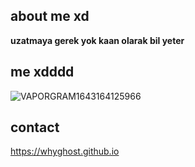 ## about me xd

**uzatmaya gerek yok kaan olarak bil yeter**

## me xdddd

![VAPORGRAM1643164125966](https://user-images.githubusercontent.com/81658277/153286122-8bcb51bb-6363-4682-accf-3ead93fa62b7.jpg)

## contact

https://whyghost.github.io
